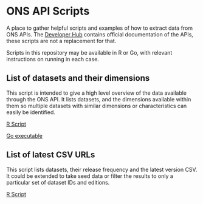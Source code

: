 # ONS API Scripts

A place to gather helpful scripts and examples of how to extract data from ONS APIs. The [Developer Hub](developer.ons.gov.uk) contains official documentation of the APIs, these scripts are not a replacement for that.

Scripts in this repository may be available in R or Go, with relevant instructions on running in each case.

## List of datasets and their dimensions

This script is intended to give a high level overview of the data available through the ONS API.
It lists datasets, and the dimensions available within them so multiple datasets with similar 
dimensions or characteristics can easily be identified.

[R Script](r/README.md#list-of-datasets-and-their-dimensions)

[Go executable](dimensions-by-datasets/README.md)

## List of latest CSV URLs

This script lists datasets, their release frequency and the latest version CSV.
It could be extended to take seed data or filter the results to only a particular set of dataset IDs and editions.


[R Script](r/README.md#list-of-latest-csv-urls)

